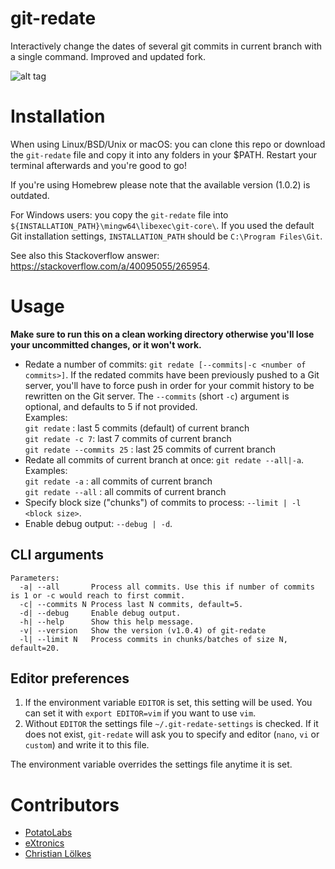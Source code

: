 # git-redate

Interactively change the dates of several git commits in current branch with a single command. Improved and updated fork.

![alt tag](https://i.stack.imgur.com/yE4cQ.gif)

# Installation

When using Linux/BSD/Unix or macOS: you can clone this repo or download the `git-redate` file and copy it into any folders in your $PATH. Restart your terminal afterwards and you're good to go!

If you're using Homebrew please note that the available version (1.0.2) is outdated.

For Windows users: you copy the `git-redate` file into `${INSTALLATION_PATH}\mingw64\libexec\git-core\`. If you used the default Git installation settings, `INSTALLATION_PATH` should be `C:\Program Files\Git`.

See also this Stackoverflow answer: https://stackoverflow.com/a/40095055/265954.

# Usage

**Make sure to run this on a clean working directory otherwise you'll lose your uncommitted changes, or it won't work.**

* Redate a number of commits: `git redate [--commits|-c <number of commits>]`. If the redated commits have been previously pushed to a Git server, you'll have to force push in order for your commit history to be rewritten on the Git server.
The `--commits` (short `-c`) argument is optional, and defaults to 5 if not provided. \
Examples: \
`git redate` : last 5 commits (default) of current branch\
`git redate -c 7`: last 7 commits of current branch\
`git redate --commits 25` : last 25 commits of current branch
* Redate all commits of current branch at once: `git redate --all|-a`.\
Examples: \
`git redate -a` : all commits of current branch\
`git redate --all` : all commits of current branch
* Specify block size ("chunks") of commits to process: `--limit | -l <block size>`.
* Enable debug output: `--debug | -d`.

## CLI arguments
```
Parameters:
  -a| --all       Process all commits. Use this if number of commits is 1 or -c would reach to first commit.
  -c| --commits N Process last N commits, default=5.
  -d| --debug     Enable debug output.
  -h| --help      Show this help message.
  -v| --version   Show the version (v1.0.4) of git-redate
  -l| --limit N   Process commits in chunks/batches of size N, default=20.
```

## Editor preferences

1. If the environment variable `EDITOR` is set, this setting will be used. You can set it with `export EDITOR=vim` if you want to use `vim`.
2. Without `EDITOR` the settings file `~/.git-redate-settings` is checked. If it does not exist, `git-redate` will ask you to specify and editor (`nano`, `vi` or `custom`) and write it to this file.

The environment variable overrides the settings file anytime it is set.

# Contributors

* [PotatoLabs](https://github.com/PotatoLabs)
* [eXtronics](http://extronis.com/)
* [Christian Lölkes](https://github.com/loelkes)
